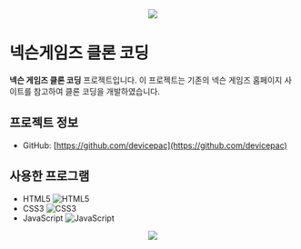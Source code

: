 <div align="center">
    <img src="https://capsule-render.vercel.app/api?type=waving&color=BDBDC8&height=150&section=header" />
</div>

# 넥슨게임즈 클론 코딩

**넥슨 게임즈 클론 코딩** 프로젝트입니다. 이 프로젝트는 기존의 넥슨 게임즈 홈페이지 사이트를 참고하여 클론 코딩을 개발하였습니다.

## 프로젝트 정보

- GitHub: [https://github.com/devicepac](https://github.com/devicepac)

## 사용한 프로그램

- HTML5 ![HTML5](https://img.shields.io/badge/HTML5-E34F26?style=for-the-badge&logo=html5&logoColor=white)
- CSS3 ![CSS3](https://img.shields.io/badge/CSS-239120?&style=for-the-badge&logo=css3&logoColor=white)
- JavaScript ![JavaScript](https://img.shields.io/badge/JavaScript-F7DF1E?style=for-the-badge&logo=JavaScript&logoColor=white)

<div align="center">
    <img src="https://capsule-render.vercel.app/api?type=waving&color=BDBDC8&height=150&section=footer" />
</div>
